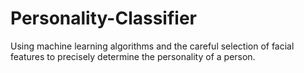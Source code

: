 # Personality-Classifier
Using machine learning algorithms and the careful selection of facial features to precisely determine the personality of a person.  

